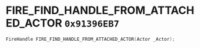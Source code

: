 # FIRE_FIND_HANDLE_FROM_ATTACHED_ACTOR `0x91396EB7`

```cpp
FireHandle FIRE_FIND_HANDLE_FROM_ATTACHED_ACTOR(Actor _Actor);
```